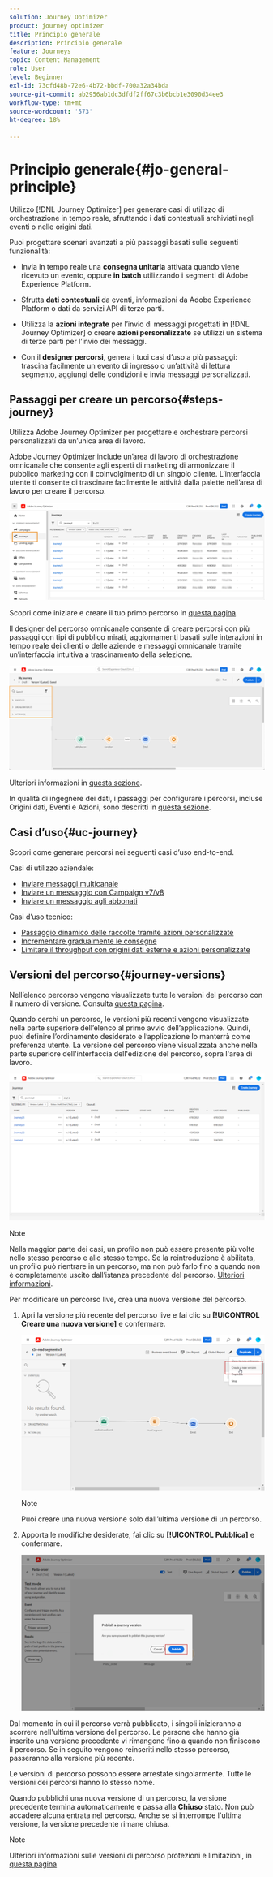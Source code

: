 ```yaml
---
solution: Journey Optimizer
product: journey optimizer
title: Principio generale
description: Principio generale
feature: Journeys
topic: Content Management
role: User
level: Beginner
exl-id: 73cfd48b-72e6-4b72-bbdf-700a32a34bda
source-git-commit: ab2956ab1dc3dfdf2ff67c3b6bcb1e3090d34ee3
workflow-type: tm+mt
source-wordcount: '573'
ht-degree: 18%

---
```



# Principio generale{#jo-general-principle}

Utilizzo [!DNL Journey Optimizer] per generare casi di utilizzo di orchestrazione in tempo reale, sfruttando i dati contestuali archiviati negli eventi o nelle origini dati.

Puoi progettare scenari avanzati a più passaggi basati sulle seguenti funzionalità:

* Invia in tempo reale una **consegna unitaria** attivata quando viene ricevuto un evento, oppure **in batch** utilizzando i segmenti di Adobe Experience Platform.

* Sfrutta **dati contestuali** da eventi, informazioni da Adobe Experience Platform o dati da servizi API di terze parti.

* Utilizza la **azioni integrate** per l’invio di messaggi progettati in [!DNL Journey Optimizer] o creare **azioni personalizzate** se utilizzi un sistema di terze parti per l’invio dei messaggi.

* Con il **designer percorsi**, genera i tuoi casi d’uso a più passaggi: trascina facilmente un evento di ingresso o un’attività di lettura segmento, aggiungi delle condizioni e invia messaggi personalizzati.

## Passaggi per creare un percorso{#steps-journey}

Utilizza Adobe Journey Optimizer per progettare e orchestrare percorsi personalizzati da un’unica area di lavoro.

Adobe Journey Optimizer include un’area di lavoro di orchestrazione omnicanale che consente agli esperti di marketing di armonizzare il pubblico marketing con il coinvolgimento di un singolo cliente. L’interfaccia utente ti consente di trascinare facilmente le attività dalla palette nell’area di lavoro per creare il percorso.

![](assets/interface-journeys.png)

Scopri come iniziare e creare il tuo primo percorso in [questa pagina](journey-gs.md).

Il designer del percorso omnicanale consente di creare percorsi con più passaggi con tipi di pubblico mirati, aggiornamenti basati sulle interazioni in tempo reale dei clienti o delle aziende e messaggi omnicanale tramite un’interfaccia intuitiva a trascinamento della selezione.

![](assets/journey38.png)

Ulteriori informazioni in [questa sezione](using-the-journey-designer.md).

In qualità di ingegnere dei dati, i passaggi per configurare i percorsi, incluse Origini dati, Eventi e Azioni, sono descritti in [questa sezione](../configuration/about-data-sources-events-actions.md).


## Casi d’uso{#uc-journey}

Scopri come generare percorsi nei seguenti casi d’uso end-to-end.

Casi di utilizzo aziendale:

* [Inviare messaggi multicanale](journeys-uc.md)
* [Inviare un messaggio con Campaign v7/v8](campaign-classic-use-case.md)
* [Inviare un messaggio agli abbonati](message-to-subscribers-uc.md)

Casi d’uso tecnico:

* [Passaggio dinamico delle raccolte tramite azioni personalizzate](collections.md)
* [Incrementare gradualmente le consegne](ramp-up-deliveries-uc.md)
* [Limitare il throughput con origini dati esterne e azioni personalizzate](limit-throughput.md)

## Versioni del percorso{#journey-versions}

Nell’elenco percorso vengono visualizzate tutte le versioni del percorso con il numero di versione. Consulta [questa pagina](../building-journeys/using-the-journey-designer.md).

Quando cerchi un percorso, le versioni più recenti vengono visualizzate nella parte superiore dell’elenco al primo avvio dell’applicazione. Quindi, puoi definire l’ordinamento desiderato e l’applicazione lo manterrà come preferenza utente. La versione del percorso viene visualizzata anche nella parte superiore dell&#39;interfaccia dell&#39;edizione del percorso, sopra l&#39;area di lavoro.

![](assets/journeyversions1.png)

>[!NOTE]
>
>Nella maggior parte dei casi, un profilo non può essere presente più volte nello stesso percorso e allo stesso tempo. Se la reintroduzione è abilitata, un profilo può rientrare in un percorso, ma non può farlo fino a quando non è completamente uscito dall’istanza precedente del percorso. [Ulteriori informazioni](end-journey.md).

Per modificare un percorso live, crea una nuova versione del percorso.

1. Apri la versione più recente del percorso live e fai clic su **[!UICONTROL Creare una nuova versione]** e confermare.

   ![](assets/journeyversions2.png)

   >[!NOTE]
   >
   >Puoi creare una nuova versione solo dall’ultima versione di un percorso.

1. Apporta le modifiche desiderate, fai clic su **[!UICONTROL Pubblica]** e confermare.

   ![](assets/journeyversions3.png)

Dal momento in cui il percorso verrà pubblicato, i singoli inizieranno a scorrere nell&#39;ultima versione del percorso. Le persone che hanno già inserito una versione precedente vi rimangono fino a quando non finiscono il percorso. Se in seguito vengono reinseriti nello stesso percorso, passeranno alla versione più recente.

Le versioni di percorso possono essere arrestate singolarmente. Tutte le versioni dei percorsi hanno lo stesso nome.

Quando pubblichi una nuova versione di un percorso, la versione precedente termina automaticamente e passa alla **Chiuso** stato. Non può accadere alcuna entrata nel percorso. Anche se si interrompe l&#39;ultima versione, la versione precedente rimane chiusa.

>[!NOTE]
>
>Ulteriori informazioni sulle versioni di percorso protezioni e limitazioni, in [questa pagina](../start/guardrails.md#journey-versions-limitations)